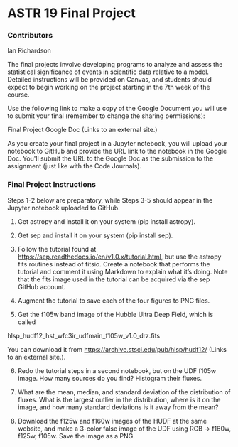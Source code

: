 # ASTR 19 Final Project

### Contributors
Ian Richardson

The final projects involve developing programs to analyze and assess the statistical significance of events in scientific data relative to a model. Detailed instructions will be provided on Canvas, and students should expect to begin working on the project starting in the 7th week of the course.

Use the following link to make a copy of the Google Document you will use to submit your final (remember to change the sharing permissions):

Final Project Google Doc (Links to an external site.)

As you create your final project in a Jupyter notebook, you will upload your notebook to GitHub and provide the URL link to the notebook in the Google Doc. You'll submit the URL to the Google Doc as the submission to the assignment (just like with the Code Journals).

 
### Final Project Instructions

Steps 1-2 below are preparatory, while Steps 3-5 should appear in the Jupyter notebook uploaded to GitHub.

1) Get astropy and install it on your system (pip install astropy).

2) Get sep and install it on your system (pip install sep).

3) Follow the tutorial found at https://sep.readthedocs.io/en/v1.0.x/tutorial.html, but use the astropy fits routines instead of fitsio. Create a notebook that performs the tutorial and comment it using Markdown to explain what it’s doing. Note that the fits image used in the tutorial can be acquired via the sep GitHub account.

4) Augment the tutorial to save each of the four figures to PNG files.

5) Get the f105w band image of the Hubble Ultra Deep Field, which is called

hlsp_hudf12_hst_wfc3ir_udfmain_f105w_v1.0_drz.fits

You can download it from https://archive.stsci.edu/pub/hlsp/hudf12/ (Links to an external site.).

6) Redo the tutorial steps in a second notebook, but on the UDF f105w image. How many sources do you find? Histogram their fluxes.

7) What are the mean, median, and standard deviation of the distribution of fluxes. What is the largest outlier in the distribution, where is it on the image, and how many standard deviations is it away from the mean? 

8) Download the f125w and f160w images of the HUDF at the same website, and make a 3-color false image of the UDF using RGB -> f160w, f125w, f105w. Save the image as a PNG.